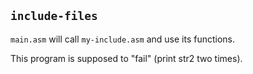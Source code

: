 ## `include-files`

`main.asm` will call `my-include.asm` and use its functions.

This program is supposed to "fail" (print str2 two times).
